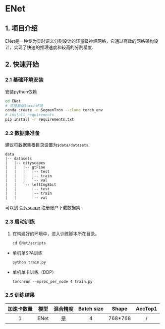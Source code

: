 # ENet
## 1. 项目介绍
ENet是一种专为实时语义分割设计的轻量级神经网络，它通过高效的网络架构设计，实现了快速的推理速度和较高的分割精度.


## 2. 快速开始

### 2.1 基础环境安装
安装python依赖
``` bash
cd ENet
# 克隆基础torch环境
conda create -n SegmenTron --clone torch_env
# install requirements
pip install -r requirements.txt
```

### 2.2 数据集准备

建议将数据集根目录设置为`$data/datasets`.
```
data
|-- datasets
|   |-- cityscapes
|   |   |-- gtFine
|   |   |   |-- test
|   |   |   |-- train
|   |   |   `-- val
|   |   `-- leftImg8bit
|   |       |-- test
|   |       |-- train
|   |       `-- val

```
可以到 [Cityscape](https://www.cityscapes-dataset.com) 注册账户下载数据集.


### 2.3 启动训练
1. 在构建好的环境中，进入训练脚本所在目录。
    ```
    cd ENet/scripts
    ```

- 单机单SPA训练
    ```
    python train.py
    ```
- 单机单卡训练（DDP）
    ```
    torchrun --nproc_per_node 4 train.py
    ```


### 2.5 训练结果


|加速卡数量  |模型 | 混合精度 |Batch size|Shape| AccTop1|
|:-:|:-:|:-:|:-:|:-:|:-:|
|1| ENet|是|4|768*768| / |

